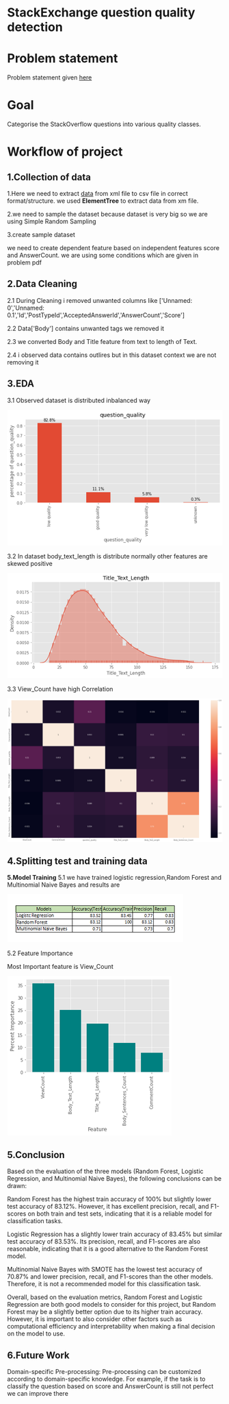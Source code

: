 # StackExchange question quality detection

# Problem statement
Problem statement given [here](https://github.com/Shubh4545/StackExchange-question-quality-detection/blob/70bdf96e0396bd24794deb46ff8337d70dfdb765/StackExchange%20question%20quality%20detection.pdf)

# Goal
Categorise the StackOverflow questions into various quality classes.

# Workflow of project
## **1.Collection of data** 

1.Here we need to extract [data](https://drive.google.com/drive/folders/15xd3v1mSaeGILRnpUUa2V-r2AbGp26kH) from xml file to csv file in correct format/structure. we used **ElementTree** to extract data from xm file. 

2.we need to sample the dataset because dataset is very big so we are using Simple Random Sampling

3.create sample dataset 

we need to create dependent feature based on independent features score and AnswerCount. we are using some conditions which are given in problem pdf 

## **2.Data Cleaning**

2.1 During Cleaning i removed unwanted columns like ['Unnamed: 0','Unnamed: 0.1','Id','PostTypeId','AcceptedAnswerId','AnswerCount','Score']

2.2 Data['Body'] contains unwanted tags we removed it

2.3 we converted Body and Title feature from text to length of Text.

2.4 i observed data contains outlires but in this dataset context we are not removing it 

## **3.EDA**

3.1 Observed dataset is distributed inbalanced way

![inbalanced](https://github.com/Shubh4545/StackExchange-question-quality-detection/blob/2fcfd6fd68b6511b5034ededd20ef77b3b68c747/Resource/inbalalenced.png)

3.2 In dataset body_text_length is distribute normally other features are skewed positive

![body_text_length](https://github.com/Shubh4545/StackExchange-question-quality-detection/blob/f8e472eadb056d6c535593df6c92c9e3f731d6dd/Resource/body_text_length.png)

3.3 View_Count have high Correlation 

![corr](https://github.com/Shubh4545/StackExchange-question-quality-detection/blob/8c81805f0501012b1eebd650d786d74d4dc17670/Resource/corr.png)

## **4.Splitting test and training data**


**5.Model Training**
5.1 we have trained logistic regression,Random Forest and Multinomial Naive Bayes
and results are

![result](https://github.com/Shubh4545/StackExchange-question-quality-detection/blob/49759e144079cf5ac1878d23e17960c7a48a8717/Resource/scores%20table.png)

5.2 Feature Importance

Most Important feature is View_Count 

![Feature](https://github.com/Shubh4545/StackExchange-question-quality-detection/blob/95591f43b91f2a9b1f918ad9df2c2f535963fe58/Resource/Feature%20importance.png)
## **5.Conclusion**
Based on the evaluation of the three models (Random Forest, Logistic Regression, and Multinomial Naive Bayes), the following conclusions can be drawn:

Random Forest has the highest train accuracy of 100% but slightly lower test accuracy of 83.12%. However, it has excellent precision, recall, and F1-scores on both train and test sets, indicating that it is a reliable model for classification tasks.

Logistic Regression has a slightly lower train accuracy of 83.45% but similar test accuracy of 83.53%. Its precision, recall, and F1-scores are also reasonable, indicating that it is a good alternative to the Random Forest model.

Multinomial Naive Bayes with SMOTE has the lowest test accuracy of 70.87% and lower precision, recall, and F1-scores than the other models. Therefore, it is not a recommended model for this classification task.

Overall, based on the evaluation metrics, Random Forest and Logistic Regression are both good models to consider for this project, but Random Forest may be a slightly better option due to its higher train accuracy. However, it is important to also consider other factors such as computational efficiency and interpretability when making a final decision on the model to use.

## **6.Future Work**

Domain-specific Pre-processing: Pre-processing can be customized according to domain-specific knowledge. For example, if the task is to classify the question based on score and AnswerCount is still not perfect we can improve there

